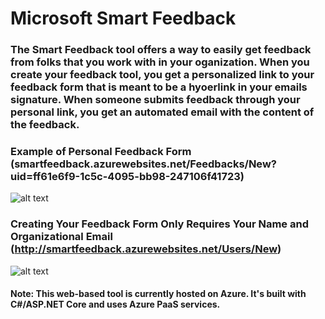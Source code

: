 # Microsoft Smart Feedback

### The Smart Feedback tool offers a way to easily get feedback from folks that you work with in your oganization. When you create your feedback tool, you get a personalized link to your feedback form that is meant to be a hyoerlink in your emails signature. When someone submits feedback through your personal link, you get an automated email with the content of the feedback.

### Example of Personal Feedback Form (smartfeedback.azurewebsites.net/Feedbacks/New?uid=ff61e6f9-1c5c-4095-bb98-247106f41723)

![alt text](http://i.imgur.com/aGEap7P.png "Feedback Form")

### Creating Your Feedback Form Only Requires Your Name and Organizational Email (http://smartfeedback.azurewebsites.net/Users/New)

![alt text](http://i.imgur.com/nutNceu.png "Signing Up")

#### Note: This web-based tool is currently hosted on Azure. It's built with C#/ASP.NET Core and uses Azure PaaS services.